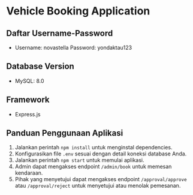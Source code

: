 # Vehicle Booking Application

## Daftar Username-Password
- Username: novastella
  Password: yondaktau123

## Database Version
- MySQL: 8.0

## Framework
- Express.js

## Panduan Penggunaan Aplikasi

1. Jalankan perintah `npm install` untuk menginstal dependencies.
2. Konfigurasikan file `.env` sesuai dengan detail koneksi database Anda.
3. Jalankan perintah `npm start` untuk memulai aplikasi.
4. Admin dapat mengakses endpoint `/admin/book` untuk memesan kendaraan.
5. Pihak yang menyetujui dapat mengakses endpoint `/approval/approve` atau `/approval/reject` untuk menyetujui atau menolak pemesanan.
